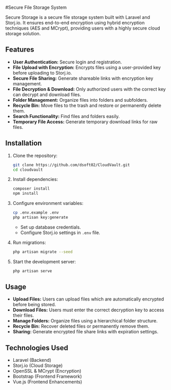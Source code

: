 #Secure File Storage System

Secure Storage is a secure file storage system built with Laravel and Storj.io. It ensures end-to-end encryption using hybrid encryption techniques (AES and MCrypt), providing users with a highly secure cloud storage solution.

## Features

- **User Authentication:** Secure login and registration.
- **File Upload with Encryption:** Encrypts files using a user-provided key before uploading to Storj.io.
- **Secure File Sharing:** Generate shareable links with encryption key management.
- **File Decryption & Download:** Only authorized users with the correct key can decrypt and download files.
- **Folder Management:** Organize files into folders and subfolders.
- **Recycle Bin:** Move files to the trash and restore or permanently delete them.
- **Search Functionality:** Find files and folders easily.
- **Temporary File Access:** Generate temporary download links for raw files.

## Installation

1. Clone the repository:
   ```sh
   git clone https://github.com/dsoft02/CloudVault.git
   cd cloudvault
   ```

2. Install dependencies:
   ```sh
   composer install
   npm install
   ```

3. Configure environment variables:
   ```sh
   cp .env.example .env
   php artisan key:generate
   ```
   - Set up database credentials.
   - Configure Storj.io settings in `.env` file.

4. Run migrations:
   ```sh
   php artisan migrate --seed
   ```

5. Start the development server:
   ```sh
   php artisan serve
   ```

## Usage

- **Upload Files:** Users can upload files which are automatically encrypted before being stored.
- **Download Files:** Users must enter the correct decryption key to access their files.
- **Manage Folders:** Organize files using a hierarchical folder structure.
- **Recycle Bin:** Recover deleted files or permanently remove them.
- **Sharing:** Generate encrypted file share links with expiration settings.

## Technologies Used

- Laravel (Backend)
- Storj.io (Cloud Storage)
- OpenSSL & MCrypt (Encryption)
- Bootstrap (Frontend Framework)
- Vue.js (Frontend Enhancements)

